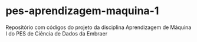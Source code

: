# pes-aprendizagem-maquina-1
Repositório com códigos do projeto da disciplina Aprendizagem de Máquina I do PES de Ciência de Dados da Embraer
